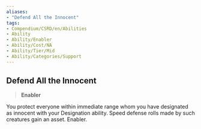 ```yaml
---
aliases:
- "Defend All the Innocent"
tags:
- Compendium/CSRD/en/Abilities
- Ability
- Ability/Enabler
- Ability/Cost/NA
- Ability/Tier/Mid
- Ability/Categories/Support
---
```


  
## Defend All the Innocent  
>**Enabler**
  
You protect everyone within immediate range whom you have designated as innocent with your Designation ability. Speed defense rolls made by such creatures gain an asset. Enabler.